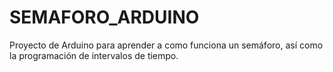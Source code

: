 # SEMAFORO_ARDUINO
Proyecto de Arduino para aprender a como funciona un semáforo, así como la programación de intervalos de tiempo.
